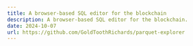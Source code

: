 ```yaml
---
title: A browser-based SQL editor for the blockchain
description: A browser-based SQL editor for the blockchain.
date: 2024-10-07
url: https://github.com/GoldToothRichards/parquet-explorer
---
```

